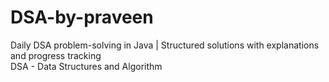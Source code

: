 # DSA-by-praveen
Daily DSA problem-solving in Java | Structured solutions with explanations and progress tracking
<br>
DSA - Data Structures and Algorithm
